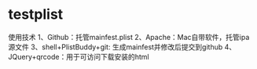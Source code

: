 # testplist
使用技术
1、Github：托管mainfest.plist
2、Apache：Mac自带软件，托管ipa源文件
3、shell+PlistBuddy+git: 生成mainfest并修改后提交到github
4、JQuery+qrcode：用于可访问下载安装的html
